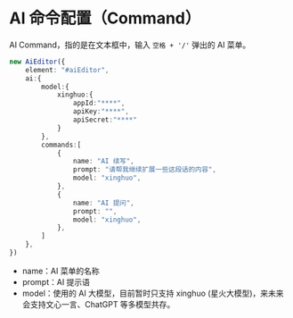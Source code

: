#  AI 命令配置（Command）

AI Command，指的是在文本框中，输入 `空格 + '/'` 弹出的 AI 菜单。


```typescript
new AiEditor({
    element: "#aiEditor",
    ai:{
        model:{
            xinghuo:{
                appId:"****",
                apiKey:"****",
                apiSecret:"****"
            }
        },
        commands:[
            {
                name: "AI 续写",
                prompt: "请帮我继续扩展一些这段话的内容",
                model: "xinghuo",
            },
            {
                name: "AI 提问",
                prompt: "",
                model: "xinghuo",
            },
        ]
    },
})
```

- name：AI 菜单的名称
- prompt：AI 提示语
- model：使用的 AI 大模型，目前暂时只支持 xinghuo (星火大模型)，来未来会支持文心一言、ChatGPT 等多模型共存。

